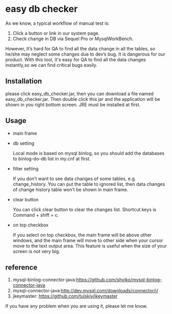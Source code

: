 easy db checker
=============
As we know, a typical workflow of manual test  is: 

1. Click a button or link in our system page.
2. Check change in DB via Sequel Pro or MysqlWorkBench.

However,  It’s hard for QA to find all the data change in all the tables, so he/she may neglect some changes due to dev’s bug. It is dangerous for our product. With this tool, it's easy for QA to find all the data changes instantly,so we can find critical bugs easily.

## Installation
please click easy_db_checker.jar, then you can download a file named easy_db_checker.jar.  Then double click this jar and the application will be shown in you right bottom screen. JRE must be installed at first.

## Usage
* main frame
* db setting

    Local mode is based on mysql binlog, so you should add the databases to binlog-do-db list in my.cnf at first.
* filter setting

    If you don’t want to see data changes of some tables, e.g. change_history. You can put the table to ignored list, then data changes of change history table won’t be shown in main frame.

* clear button

    You can click clear button to clear the changes list.  Shortcut keys is Command + shift + c.
* on top checkbox

    If you select  on top checkbox, the main frame will be above other windows, and the main frame will move to other side when your cursor move to the text output area. This feature is useful when the size of your screen is not very big.


## reference

1. mysql-binlog-connector-java:https://github.com/shyiko/mysql-binlog-connector-java
2. mysql-connector-java:http://dev.mysql.com/downloads/connector/j/
3. jkeymaster: https://github.com/tulskiy/jkeymaster


If you have any problem when you are using it, please let me know.
